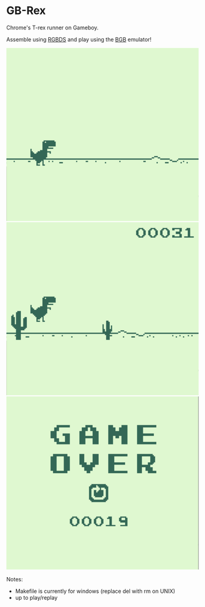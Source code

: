 # GB-Rex
Chrome's T-rex runner on Gameboy. 

Assemble using [RGBDS](https://github.com/rednex/rgbds) and play using the [BGB](http://bgb.bircd.org/) emulator!

![start](https://raw.githubusercontent.com/victorczhou/GB-Rex/master/screenshots/start.jpg) ![ingame](https://raw.githubusercontent.com/victorczhou/GB-Rex/master/screenshots/ingame.jpg) ![gameover](https://raw.githubusercontent.com/victorczhou/GB-Rex/master/screenshots/gameover.jpg)

Notes:
- Makefile is currently for windows (replace del with rm on UNIX)
- up to play/replay
